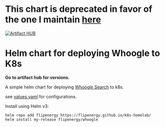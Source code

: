 # This chart is deprecated in favor of the one I maintain [here](https://github.com/k8s-at-home/charts/tree/master/charts/stable/whoogle)

[![Artifact HUB](https://img.shields.io/endpoint?url=https://artifacthub.io/badge/repository/flipenergy)](https://artifacthub.io/packages/search?repo=flipenergy)
# Helm chart for deploying Whoogle to K8s
**Go to artifact hub for versions.**

A simple helm chart for deploying [Whoogle Search](https://github.com/benbusby/whoogle-search) to k8s.

see [values.yaml](values.yaml) for configurations.

Install using Helm v3:

```
helm repo add flipenergy https://flipenergy.github.io/k8s-homelab/
helm install my-release flipenergy/whoogle
```
